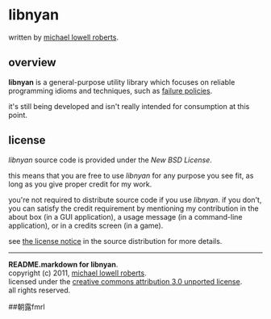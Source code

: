 libnyan
=======

written by [michael lowell roberts][1].

overview
--------

**libnyan** is a general-purpose utility library which focuses on reliable programming idioms and techniques, such as [failure policies][3].

it's still being developed and isn't really intended for consumption at this point.

license
-------

*libnyan* source code is provided under the *New BSD License*.

this means that you are free to use *libnyan* for any purpose you see fit, as long as you give proper credit for my work.

you're not required to distribute source code if you use *libnyan*. if you don't, you can satisfy the credit requirement by mentioning my contribution in the about box (in a GUI application), a usage message (in a command-line application), or in a credits screen (in a game).

see [the license notice][4] in the source distribution for more details.

_____
**README.markdown for libnyan**.  
copyright (c) 2011, [michael lowell roberts][1].  
licensed under the [creative commons attribution 3.0 unported license][2].  
all rights reserved.

[1]: http://fmrl.org
[2]: http://creativecommons.org/licenses/by/3.0/
[3]: https://github.com/fmrl/nyan/blob/master/doc/failure-policies.markdown
[4]: http://github.com/fmrl/nyan/blob/master/LICENSE.markdown

##朝露fmrl
